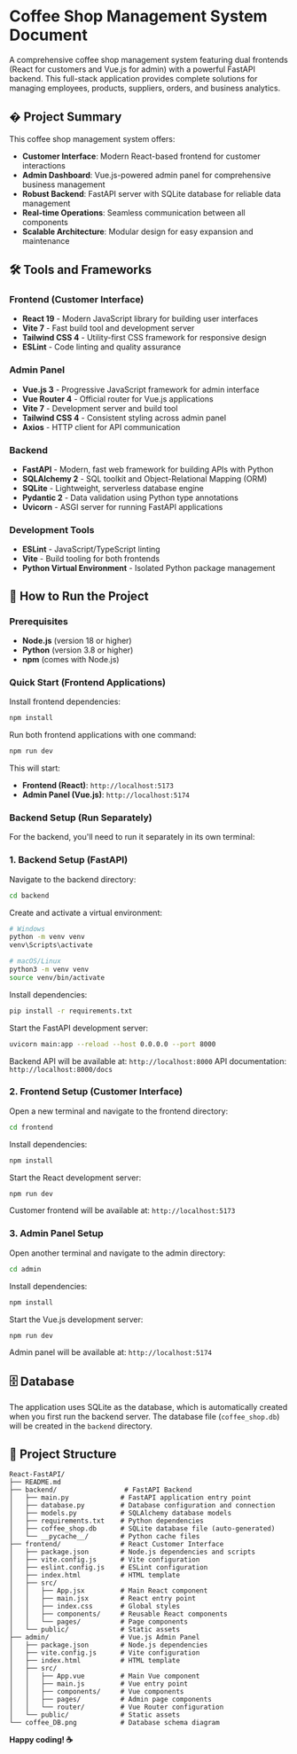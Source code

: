 # Coffee Shop Management System Document 

A comprehensive coffee shop management system featuring dual frontends (React for customers and Vue.js for admin) with a powerful FastAPI backend. This full-stack application provides complete solutions for managing employees, products, suppliers, orders, and business analytics.

## � Project Summary

This coffee shop management system offers:
- **Customer Interface**: Modern React-based frontend for customer interactions
- **Admin Dashboard**: Vue.js-powered admin panel for comprehensive business management
- **Robust Backend**: FastAPI server with SQLite database for reliable data management
- **Real-time Operations**: Seamless communication between all components
- **Scalable Architecture**: Modular design for easy expansion and maintenance

## 🛠️ Tools and Frameworks

### Frontend (Customer Interface)
- **React 19** - Modern JavaScript library for building user interfaces
- **Vite 7** - Fast build tool and development server
- **Tailwind CSS 4** - Utility-first CSS framework for responsive design
- **ESLint** - Code linting and quality assurance

### Admin Panel
- **Vue.js 3** - Progressive JavaScript framework for admin interface
- **Vue Router 4** - Official router for Vue.js applications
- **Vite 7** - Development server and build tool
- **Tailwind CSS 4** - Consistent styling across admin panel
- **Axios** - HTTP client for API communication

### Backend
- **FastAPI** - Modern, fast web framework for building APIs with Python
- **SQLAlchemy 2** - SQL toolkit and Object-Relational Mapping (ORM)
- **SQLite** - Lightweight, serverless database engine
- **Pydantic 2** - Data validation using Python type annotations
- **Uvicorn** - ASGI server for running FastAPI applications

### Development Tools
- **ESLint** - JavaScript/TypeScript linting
- **Vite** - Build tooling for both frontends
- **Python Virtual Environment** - Isolated Python package management

## 🚀 How to Run the Project

### Prerequisites
- **Node.js** (version 18 or higher)
- **Python** (version 3.8 or higher)
- **npm** (comes with Node.js)

### Quick Start (Frontend Applications)

Install frontend dependencies:
```bash
npm install
```

Run both frontend applications with one command:
```bash
npm run dev
```

This will start:
- **Frontend (React)**: `http://localhost:5173`
- **Admin Panel (Vue.js)**: `http://localhost:5174`

### Backend Setup (Run Separately)

For the backend, you'll need to run it separately in its own terminal:

### 1. Backend Setup (FastAPI)

Navigate to the backend directory:
```bash
cd backend
```

Create and activate a virtual environment:
```bash
# Windows
python -m venv venv
venv\Scripts\activate

# macOS/Linux
python3 -m venv venv
source venv/bin/activate
```

Install dependencies:
```bash
pip install -r requirements.txt
```

Start the FastAPI development server:
```bash
uvicorn main:app --reload --host 0.0.0.0 --port 8000
```

Backend API will be available at: `http://localhost:8000`
API documentation: `http://localhost:8000/docs`

### 2. Frontend Setup (Customer Interface)

Open a new terminal and navigate to the frontend directory:
```bash
cd frontend
```

Install dependencies:
```bash
npm install
```

Start the React development server:
```bash
npm run dev
```

Customer frontend will be available at: `http://localhost:5173`

### 3. Admin Panel Setup

Open another terminal and navigate to the admin directory:
```bash
cd admin
```

Install dependencies:
```bash
npm install
```

Start the Vue.js development server:
```bash
npm run dev
```

Admin panel will be available at: `http://localhost:5174`

## 🗄️ Database

The application uses SQLite as the database, which is automatically created when you first run the backend server. The database file (`coffee_shop.db`) will be created in the `backend` directory.

## 📁 Project Structure

```
React-FastAPI/
├── README.md
├── backend/                 # FastAPI Backend
│   ├── main.py             # FastAPI application entry point
│   ├── database.py         # Database configuration and connection
│   ├── models.py           # SQLAlchemy database models
│   ├── requirements.txt    # Python dependencies
│   ├── coffee_shop.db      # SQLite database file (auto-generated)
│   └── __pycache__/        # Python cache files
├── frontend/               # React Customer Interface
│   ├── package.json        # Node.js dependencies and scripts
│   ├── vite.config.js      # Vite configuration
│   ├── eslint.config.js    # ESLint configuration
│   ├── index.html          # HTML template
│   ├── src/
│   │   ├── App.jsx         # Main React component
│   │   ├── main.jsx        # React entry point
│   │   ├── index.css       # Global styles
│   │   ├── components/     # Reusable React components
│   │   └── pages/          # Page components
│   └── public/             # Static assets
├── admin/                  # Vue.js Admin Panel
│   ├── package.json        # Node.js dependencies
│   ├── vite.config.js      # Vite configuration
│   ├── index.html          # HTML template
│   ├── src/
│   │   ├── App.vue         # Main Vue component
│   │   ├── main.js         # Vue entry point
│   │   ├── components/     # Vue components
│   │   ├── pages/          # Admin page components
│   │   └── router/         # Vue Router configuration
│   └── public/             # Static assets
└── coffee_DB.png           # Database schema diagram
```

**Happy coding! ☕️**
